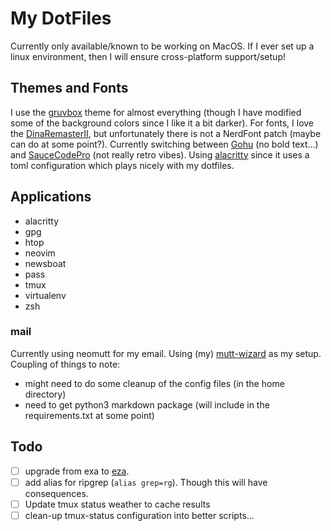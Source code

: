 # My DotFiles

Currently only available/known to be working on MacOS. If I ever set up a
linux environment, then I will ensure cross-platform support/setup!

## Themes and Fonts

I use the [gruvbox](https://github.com/morhetz/gruvbox) theme for almost
everything (though I have modified some of the background colors since I like
it a bit darker). For fonts, I love the
[DinaRemasterII](https://github.com/zshoals/Dina-Font-TTF-Remastered), but
unfortunately there is not a NerdFont patch (maybe can do at some point?).
Currently switching between
[Gohu](https://github.com/ryanoasis/nerd-fonts/tree/master/patched-fonts/Gohu)
(no bold text...) and
[SauceCodePro](https://github.com/ryanoasis/nerd-fonts/tree/master/patched-fonts/SourceCodePro)
(not really retro vibes). Using [alacritty](https://alacritty.org/) since it
uses a toml configuration which plays nicely with my dotfiles.

## Applications
- alacritty
- gpg
- htop
- neovim
- newsboat
- pass
- tmux
- virtualenv
- zsh

### mail
Currently using neomutt for my email. Using (my) [mutt-wizard](https://github.com/matthew-hennefarth/mutt-wizard) as my setup.
Coupling of things to note:
- might need to do some cleanup of the config files (in the home directory)
- need to get python3 markdown package (will include in the requirements.txt at
  some point)

## Todo

- [ ] upgrade from exa to [eza](https://github.com/eza-community/eza).
- [ ] add alias for ripgrep (`alias grep=rg`). Though this will have consequences.
- [ ] Update tmux status weather to cache results
- [ ] clean-up tmux-status configuration into better scripts...
